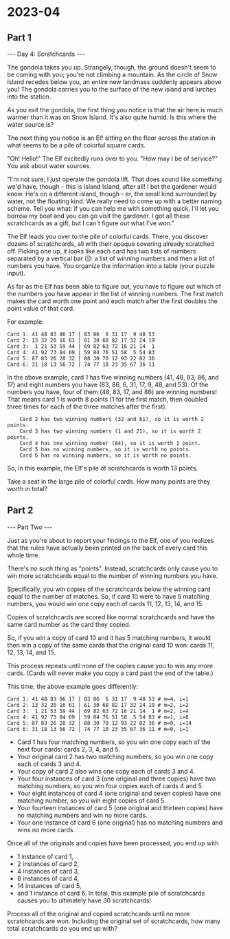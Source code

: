 # 2023-04

## Part 1

--- Day 4: Scratchcards ---

The gondola takes you up. 
Strangely, though, the ground doesn't seem to be coming with you; 
you're not climbing a mountain. 
As the circle of Snow Island recedes below you, 
an entire new landmass suddenly appears above you! 
The gondola carries you to the surface of the new island and lurches into the station.

As you exit the gondola, 
the first thing you notice is that the air here is much warmer than it was on Snow Island. 
It's also quite humid. 
Is this where the water source is?

The next thing you notice is an Elf sitting on the floor across the station 
in what seems to be a pile of colorful square cards.

"Oh! Hello!" The Elf excitedly runs over to you. 
"How may I be of service?" You ask about water sources.

"I'm not sure; I just operate the gondola lift. 
That does sound like something we'd have, though - this is Island Island, after all! 
I bet the gardener would know. 
He's on a different island, though - er, the small kind surrounded by water, not the floating kind. 
We really need to come up with a better naming scheme. 
Tell you what: 
if you can help me with something quick, 
I'll let you borrow my boat and you can go visit the gardener. 
I got all these scratchcards as a gift, but I can't figure out what I've won."

The Elf leads you over to the pile of colorful cards. 
There, you discover dozens of scratchcards, all with their opaque covering already scratched off. 
Picking one up, it looks like each card has two lists of numbers separated by a vertical bar (|): 
a list of winning numbers and then a list of numbers you have. 
You organize the information into a table (your puzzle input).

As far as the Elf has been able to figure out, 
you have to figure out which of the numbers you have appear in the list of winning numbers. 
The first match makes the card worth one point and each match after the first doubles the point value of that card.

For example:

```
Card 1: 41 48 83 86 17 | 83 86  6 31 17  9 48 53
Card 2: 13 32 20 16 61 | 61 30 68 82 17 32 24 19
Card 3:  1 21 53 59 44 | 69 82 63 72 16 21 14  1
Card 4: 41 92 73 84 69 | 59 84 76 51 58  5 54 83
Card 5: 87 83 26 28 32 | 88 30 70 12 93 22 82 36
Card 6: 31 18 13 56 72 | 74 77 10 23 35 67 36 11
```

In the above example, 
card 1 has five winning numbers (41, 48, 83, 86, and 17) 
and eight numbers you have (83, 86, 6, 31, 17, 9, 48, and 53). 
Of the numbers you have, four of them (48, 83, 17, and 86) are winning numbers! 
That means card 1 is worth 8 points (1 for the first match, then doubled three times for each of the three matches after the first).

```
    Card 2 has two winning numbers (32 and 61), so it is worth 2 points.
    Card 3 has two winning numbers (1 and 21), so it is worth 2 points.
    Card 4 has one winning number (84), so it is worth 1 point.
    Card 5 has no winning numbers, so it is worth no points.
    Card 6 has no winning numbers, so it is worth no points.
```

So, in this example, the Elf's pile of scratchcards is worth 13 points.

Take a seat in the large pile of colorful cards. 
How many points are they worth in total?

## Part 2

--- Part Two ---

Just as you're about to report your findings to the Elf, 
one of you realizes that the rules have actually been printed on the back of every card this whole time.

There's no such thing as "points".
Instead, 
scratchcards only cause you to win more scratchcards
equal to the number of winning numbers you have.

Specifically, 
you win copies of the scratchcards below the winning card equal to the number of matches.
So, 
if card 10 were to have 5 matching numbers, 
you would win one copy each of cards 11, 12, 13, 14, and 15.

Copies of scratchcards are scored like normal scratchcards 
and have the same card number as the card they copied.

So, if you win a copy of card 10 and it has 5 matching numbers, 
it would then win a copy of the same cards that the original card 10 won: cards 11, 12, 13, 14, and 15.

This process repeats until none of the copies cause you to win any more cards. 
(Cards will never make you copy a card past the end of the table.)

This time, the above example goes differently:

```
Card 1: 41 48 83 86 17 | 83 86  6 31 17  9 48 53 # m=4, i=1 
Card 2: 13 32 20 16 61 | 61 30 68 82 17 32 24 19 # m=2, i=2 
Card 3:  1 21 53 59 44 | 69 82 63 72 16 21 14  1 # m=2, i=4 
Card 4: 41 92 73 84 69 | 59 84 76 51 58  5 54 83 # m=1, i=8 
Card 5: 87 83 26 28 32 | 88 30 70 12 93 22 82 36 # m=0, i=14
Card 6: 31 18 13 56 72 | 74 77 10 23 35 67 36 11 # m=0, i=1 
```

- Card 1 has four matching numbers, so you win one copy each of the next four cards: cards 2, 3, 4, and 5.
- Your original card 2 has two matching numbers, so you win one copy each of cards 3 and 4.
- Your copy of card 2 also wins one copy each of cards 3 and 4.
- Your four instances of card 3 (one original and three copies) have two matching numbers, so you win four copies each of cards 4 and 5.
- Your eight instances of card 4 (one original and seven copies) have one matching number, so you win eight copies of card 5.
- Your fourteen instances of card 5 (one original and thirteen copies) have no matching numbers and win no more cards.
- Your one instance of card 6 (one original) has no matching numbers and wins no more cards.

Once all of the originals and copies have been processed, 
you end up with 
- 1 instance of card 1, 
- 2 instances of card 2, 
- 4 instances of card 3, 
- 8 instances of card 4, 
- 14 instances of card 5, 
- and 1 instance of card 6.
In total, this example pile of scratchcards causes you to ultimately have 30 scratchcards!

Process all of the original and copied scratchcards until no more scratchcards are won.
Including the original set of scratchcards, how many total scratchcards do you end up with?

